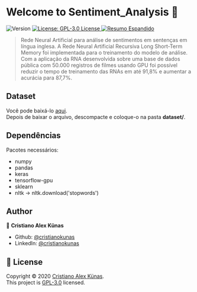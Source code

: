 <h1 align="">Welcome to Sentiment_Analysis 👋</h1>
<p>
  <img alt="Version" src="https://img.shields.io/badge/Version-1.0-blue" />
  <a href="https://github.com/cristianokunas/Sentiment_Analysis/blob/master/LICENSE" target="_blank">
    <img alt="License: GPL-3.0 License" src="https://img.shields.io/badge/Licence-GPL--3.0-important" />
  </a>
  <a href="https://github.com/cristianokunas/Sentiment_Analysis/blob/master/documents/209665_1.pdf">
    <img alt="Resumo Espandido" src="https://img.shields.io/badge/Resumo%20Espandido-WSCAD--WIC-76B900?logo=read-the-docs&logoColor=white"/>
  </a>
</p>

> Rede Neural Artificial para análise de sentimentos em sentenças em língua inglesa. A Rede Neural Artificial Recursiva Long Short-Term Memory foi implementada para o treinamento do modelo de análise. Com a aplicação da RNA desenvolvida sobre uma base de dados pública com 50.000 registros de filmes usando GPU foi possível reduzir o tempo de treinamento das RNAs em até 91,8% e aumentar a acurácia para 87,7%.

## Dataset

Você pode baixá-lo [aqui](https://drive.google.com/file/d/1Ul2Fz6wSZUD1aMyP-M716wfjkyBqBNLF/view?usp=sharing). <br />
Depois de baixar o arquivo, descompacte e coloque-o na pasta **dataset/**.

## Dependências

Pacotes necessários:

* numpy
* pandas
* keras
* tensorflow-gpu
* sklearn
* nltk -> nltk.download('stopwords')

## Author

👤 **Cristiano Alex Künas**

* Github: [@cristianokunas](https://github.com/cristianokunas)
* LinkedIn: [@cristianokunas](https://linkedin.com/in/cristianokunas)

## 📝 License

Copyright © 2020 [Cristiano Alex Künas](https://github.com/cristianokunas).<br />
This project is [GPL-3.0](https://github.com/cristianokunas/Sentiment_Analysis/blob/master/LICENSE) licensed.
